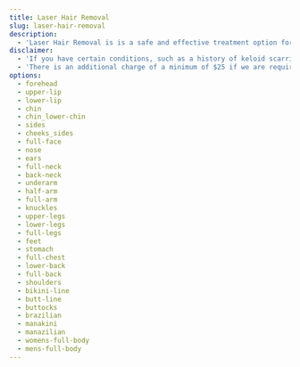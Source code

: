 ```yaml
---
title: Laser Hair Removal
slug: laser-hair-removal
description:
  - 'Laser Hair Removal is is a safe and effective treatment option for the removal of unwanted hair from all over the body. We use the latest technology to ensure that you get the best results possible. Our laser hair removal treatments are safe and effective for all skin types and hair colors. We use the latest technology to ensure that you get the best results possible'
disclaimer:
  - 'If you have certain conditions, such as a history of keloid scarring, you may not be a suitable candidate for laser hair removal. Please consult with your doctor before booking a treatment.'
  - 'There is an additional charge of a minimum of $25 if we are required to shave any area prior to service.'
options:
  - forehead
  - upper-lip
  - lower-lip
  - chin
  - chin_lower-chin
  - sides
  - cheeks_sides
  - full-face
  - nose
  - ears
  - full-neck
  - back-neck
  - underarm
  - half-arm
  - full-arm
  - knuckles
  - upper-legs
  - lower-legs
  - full-legs
  - feet
  - stomach
  - full-chest
  - lower-back
  - full-back
  - shoulders
  - bikini-line
  - butt-line
  - buttocks
  - brazilian
  - manakini
  - manazilian
  - womens-full-body
  - mens-full-body
---
```

